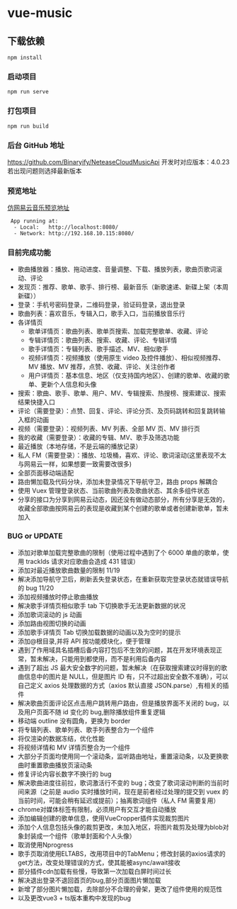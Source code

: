 # vue-music

## 下载依赖

```
npm install
```

### 启动项目

```
npm run serve
```

### 打包项目

```
npm run build
```

### 后台 GitHub 地址

https://github.com/Binaryify/NeteaseCloudMusicApi
开发时对应版本：4.0.23
若出现问题则选择最新版本

### 预览地址

[仿网易云音乐预览地址 ](http://localhost:8080/)
```
 App running at:
  - Local:   http://localhost:8080/
  - Network: http://192.168.10.115:8080/
```

### 目前完成功能

- 歌曲播放器：播放、拖动进度、音量调整、下载、播放列表，歌曲页歌词滚动、评论
- 发现页：推荐、歌单、歌手、排行榜、最新音乐（新歌速递、新碟上架（本周新碟））
- 登录：手机号密码登录，二维码登录，验证码登录，退出登录
- 歌曲列表：喜欢音乐，专辑入口，歌手入口，当前播放音乐行
- 各详情页
  - 歌单详情页：歌曲列表、歌单页搜索、加载完整歌单、收藏、评论
  - 专辑详情页：歌曲列表、搜索、收藏、评论、专辑详情
  - 歌手详情页：专辑列表、歌手描述、MV、相似歌手
  - 视频详情页：视频播放（使用原生 video 及控件播放）、相似视频推荐、 MV 播放、MV 推荐，点赞、收藏、评论、关注创作者
  - 用户详情页：基本信息、地区（仅支持国内地区）、创建的歌单、收藏的歌单、更新个人信息和头像
- 搜索：歌曲、歌手、歌单、用户、MV、专辑搜索、热搜榜、搜索建议、搜索结果快捷入口
- 评论（需要登录）：点赞、回复、评论、评论分页、及页码跳转和回复跳转输入框的动画
- 视频（需要登录）：视频列表、MV 列表、全部 MV 页、MV 排行页
- 我的收藏（需要登录）：收藏的专辑、MV、歌手及筛选功能
- 最近播放（本地存储，不是云端的播放记录）
- 私人 FM（需要登录）：播放、垃圾桶，喜欢、评论、歌词滚动(这里表现不太与网易云一样，如果想要一致需要改很多)
- 全部页面移动端适配
- 路由懒加载及代码分块，添加未登录情况下导航守卫，路由 props 解耦合
- 使用 Vuex 管理登录状态、当前歌曲列表及歌曲状态、其余多组件状态
- 分享的接口为分享到网易云动态，因还没有做动态部分，所有分享是无效的，收藏全部歌曲按网易云的表现是收藏到某个创建的歌单或者创建新歌单，暂未加入

### BUG or UPDATE

- 添加对歌单加载完整歌曲的限制（使用过程中遇到了个 6000 单曲的歌单，使用 trackIds 请求对应歌曲会造成 431 错误）
- 添加对最近播放歌曲数量的限制 11/19
- 解决添加导航守卫后，刷新丢失登录状态，在重新获取完登录状态就错误导航的 bug 11/20
- 添加视频播放时停止歌曲播放
- 解决歌手详情页相似歌手 tab 下切换歌手无法更新数据的状况
- 添加歌词滚动的 js 动画
- 添加路由视图切换的动画
- 添加歌手详情页 Tab 切换加载数据的动画以及为空时的提示
- 添加@根目录,并将 API 按功能模块化，便于管理
- 遇到了作用域具名插槽后备内容打包后不生效的问题，其在开发环境表现正常，暂未解决，只能用到都使用，而不是利用后备内容
- 遇到了超出 JS 最大安全数字的问题，暂未解决（在获取搜索建议时得到的歌曲信息中的图片是 NULL，但是图片 ID 有，只不过超出安全数不准确），可以自己定义 axios 处理数据的方式（axios 默认直接 JSON.parse）,有相关的插件
- 解决歌曲页面评论区点击用户跳转用户路由，但是播放界面不关闭的 bug，以及用户页面不随 id 变化的 bug,删除播放组件重复逻辑
- 移动端 outline 没有圆角，更换为 border
- 将专辑列表、歌单列表、歌手列表整合为一个组件
- 将仅渲染的数据冻结，优化性能
- 将视频详情和 MV 详情页整合为一个组件
- 大部分子页面均使用同一个滚动条，监听路由地址，重置滚动条，以及更换歌曲时重置歌曲播放页滚动条
- 修复评论内容长数字不换行的 bug
- 解决歌曲进度往前拉，歌词激活行不变的 bug；改变了歌词滚动判断的当前时间来源（之前是 audio 实时播放时间，现在是前者经过处理的提交到 vuex 的当前时间，可能会稍有延迟或提前）；抽离歌词组件（私人 FM 需要复用）
- chrome对媒体标签有限制，必须用户有交互才能自动播放
- 添加编辑创建的歌单信息，使用VueCropper插件实现裁剪图片
- 添加个人信息包括头像的裁剪更改，未加入地区，将图片裁剪及处理为blob对象封装成一个组件（歌单封面和个人头像）
- 取消使用Nprogress
- 歌手页取消使用ELTABS，改用项目中的TabMenu；修改封装的axios请求的get方法，改变处理错误的方式，使其能被async/await接收
- 部分插件cdn加载有些慢，导致第一次加载白屏时间过长
- 解决退出登录不退回首页的bug,部分页面图片懒加载
- 新增了部分图片懒加载，去除部分不合理的骨架，更改了组件使用的规范性
- 以及更改vue3 + ts版本重构中发现的bug
